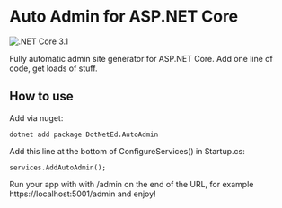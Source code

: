 # Auto Admin for ASP.NET Core

![.NET Core 3.1](https://github.com/edandersen/auto-admin/workflows/.NET%20Core%203.1/badge.svg)

Fully automatic admin site generator for ASP.NET Core. Add one line of code, get loads of stuff.

## How to use

Add via nuget:

```
dotnet add package DotNetEd.AutoAdmin
```

Add this line at the bottom of ConfigureServices() in Startup.cs:

```
services.AddAutoAdmin();
```

Run your app with with /admin on the end of the URL, for example https://localhost:5001/admin and enjoy!